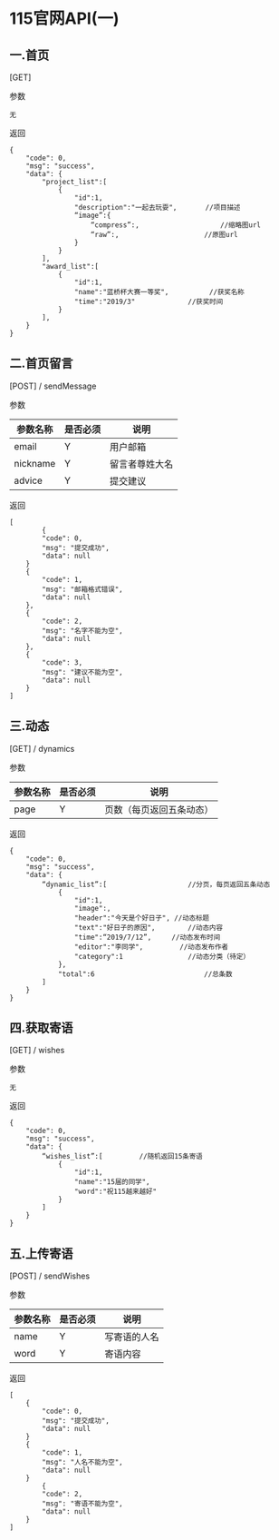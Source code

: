 # 115官网API(一)

## 一.首页

[GET]

参数

~~~ 
无
~~~

返回

~~~ 
{
    "code": 0,
    "msg": "success",
    "data": {
    	"project_list":[
    		{
    			"id":1,
    			"description":"一起去玩耍",		 //项目描述
    			“image”:{
    				“compress”:,					//缩略图url
    				“raw”:,						//原图url
    			}
    		}
    	],
    	"award_list":[
    		{
    			"id":1,
    			"name":"蓝桥杯大赛一等奖",       	//获奖名称
    			"time":"2019/3"			    //获奖时间
    		}
    	],
    }
}
~~~



## 二.首页留言

[POST] / sendMessage

参数

| 参数名称 | 是否必须 | 说明           |
| -------- | -------- | -------------- |
| email    | Y        | 用户邮箱       |
| nickname | Y        | 留言者尊姓大名 |
| advice   | Y        | 提交建议       |

返回

~~~ 
[
		{
        "code": 0,
        "msg": "提交成功",
        "data": null
    }
    {
        "code": 1,
        "msg": "邮箱格式错误",
        "data": null
    },
    {
        "code": 2,
        "msg": "名字不能为空",
        "data": null
    },
    {
        "code": 3,
        "msg": "建议不能为空",
        "data": null
    }
]
~~~



## 三.动态

[GET] / dynamics

参数

| 参数名称 | 是否必须 | 说明                     |
| -------- | -------- | ------------------------ |
| page     | Y        | 页数（每页返回五条动态） |

返回

~~~ 
{
    "code": 0,
    "msg": "success",
    "data": {
    	“dynamic_list”:[					//分页，每页返回五条动态
    		{
    			"id":1,
    			"image":,
    			"header":"今天是个好日子",	//动态标题
    			"text":"好日子的原因",		//动态内容
    			"time":“2019/7/12”,		//动态发布时间
    			"editor":"李同学",			//动态发布作者
    			"category":1				//动态分类（待定）
    		},
    		"total":6							//总条数
    	]
    }
}
~~~



## 四.获取寄语

[GET] / wishes

参数

~~~ 
无
~~~

返回

~~~ 
{
    "code": 0,
    "msg": "success",
    "data": {
    	“wishes_list”:[			//随机返回15条寄语
    		{
    			"id":1,
    			"name":"15届的同学",
    			"word":"祝115越来越好"
    		}
    	]
    }
}
~~~



## 五.上传寄语

[POST] / sendWishes

参数

| 参数名称 | 是否必须 | 说明         |
| -------- | -------- | ------------ |
| name     | Y        | 写寄语的人名 |
| word     | Y        | 寄语内容     |

返回

~~~ 
[
    {
        "code": 0,
        "msg": "提交成功",
        "data": null
    }
    {
        "code": 1,
        "msg": "人名不能为空",
        "data": null
    }
		{
        "code": 2,
        "msg": "寄语不能为空",
        "data": null
    }
]
~~~

